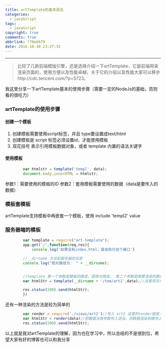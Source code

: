```yaml
---
title: artTemplate的基本语法
categories:
  - javaScript
tags:
  - javaScript
copyright: true
comments: true
abbrlink: f70e6679
date: 2016-10-30 23:27:33
---
```


<hr style='filter:progid:DXImageTransform.Microsoft.Glow(color=#FF0000,strength=10)' color='#FF0000' size='1' />

> 比较了几款前端模版引擎，还是选择介绍一下artTemplate，它是前端用来渲染页面的，使用方便以及性能卓越，关于它的介绍以及性能大家可以移步http://cdc.tencent.com/?p=5723。

<!--more-->

我这里分享一下artTemplate基本的使用步骤（需要一定的NodeJs的基础，否则看的很吃力）

### artTemplate的使用步骤

#### 创建一个模板

1. 创建模板需要使用script标签，并且 type要设置成text/html
2. 创建模板是 script 标签必须设置id，才能使用模板
3. 双花括号 表示引用模板数据对象，或者 template 内置的语法关键字

#### 使用模板

```javascript
		var htmlstr = template('templ', data);
		document.body.innerHTML = htmlstr;
```

参数1：需要使用的模板的ID
参数2：套用模板需要使用的数据（data是要传入的数据）

### 模板套模板

artTemplate支持模板中再嵌套一个模板，使用 include 'templ2' value

### 服务器端的模板

```javascript
		var template = require("art-template");
		app.get('/',function(req,res){
			console.log('如果没有index.html，就会执行这个接口')

		//__dirname 为当前服务器的目录
	    console.log("绝对路径为： " + __dirname);


		//template 第一个参数是模板的路径，是绝对路径， 第二个参数是需要渲染的数据
		var htmlStr = template(__dirname + '/tem/art1',data);//这里将文件的html删掉,系统会默认寻找.art文件

		res.status(200).send(htmlStr);
		})
```

还有一种渲染的方法是较为简单的

```javascript
		var render = require('./views/art2')//导入 art2 这里的render就是一个渲染的函数
		var htmlStr = render(data)//把数据当做参数传入进去，将数据渲染到模块上
		res.status(200).send(htmlStr);
```

以上就是我对artTemplate的理解，因为也在学习中，所以总结的不是很到位，希望大家有好的博客也可以和我分享















